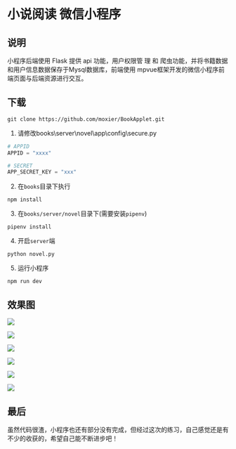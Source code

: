 ﻿# 小说阅读  微信小程序

说明
--
小程序后端使用 Flask 提供 api 功能，用户权限管
理 和 爬虫功能，并将书籍数据和用户信息数据保存于Mysql数据库，前端使用
mpvue框架开发的微信小程序前端页面与后端资源进行交互。


下载
--
```shell
git clone https://github.com/moxier/BookApplet.git
```
1. 请修改books\server\novel\app\config\secure.py
```python
# APPID
APPID = "xxxx"

# SECRET
APP_SECRET_KEY = "xxx"
```


2. 在`books`目录下执行
```shell
npm install
```


3. 在`books/server/novel`目录下(需要安装`pipenv`)
```shell
pipenv install
```


4. 开启`server`端
```shell
python novel.py
```


5. 运行小程序
```shell 
npm run dev
```


效果图
--
![](https://github.com/moxier/BookApplet/blob/master/img/01.png)

![](https://github.com/moxier/BookApplet/blob/master/img/02.jpg)

![](https://github.com/moxier/BookApplet/blob/master/img/03.jpg)

![](https://github.com/moxier/BookApplet/blob/master/img/04.png)

![](https://github.com/moxier/BookApplet/blob/master/img/05.png)

![](https://github.com/moxier/BookApplet/blob/master/img/06.jpg)


最后
--
虽然代码很渣，小程序也还有部分没有完成，但经过这次的练习，自己感觉还是有不少的收获的，希望自己能不断进步吧！
